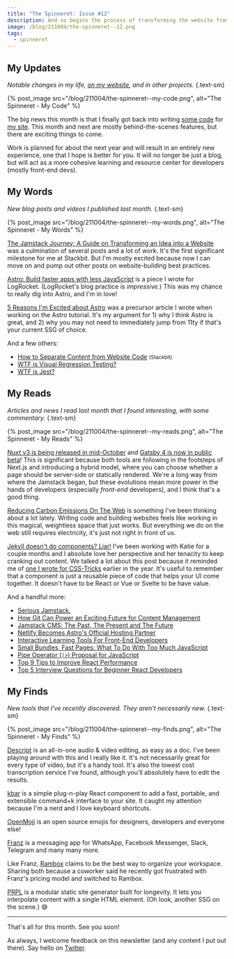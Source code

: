```yaml
---
title: "The Spinneret: Issue #12"
description: And so begins the process of transforming the website from a traditional blog to a more focused learning and resource center.
image: /blog/211004/the-spinneret--12.png
tags:
  - spinneret
---
```


## My Updates

_Notable changes in my life, [on my website](https://github.com/seancdavis/seancdavis-com), and in other projects._ {.text-sm}

{% post_image
    src="/blog/211004/the-spinneret--my-code.png",
    alt="The Spinneret - My Code" %}

The big news this month is that I finally got back into writing [some code](https://github.com/seancdavis/seancdavis-com) for [my site](https://www.seancdavis.com/). This month and next are mostly behind-the-scenes features, but there are exciting things to come.

Work is planned for about the next year and will result in an entirely new experience, one that I hope is better for you. It will no longer be just a blog, but will act as a more cohesive learning and resource center for developers (mostly front-end devs).

## My Words

_New blog posts and videos I published last month._ {.text-sm}

{% post_image
    src="/blog/211004/the-spinneret--my-words.png",
    alt="The Spinneret - My Words" %}

[The Jamstack Journey: A Guide on Transforming an Idea into a Website](https://www.stackbit.com/blog/jamstack-journey-transforming-idea-to-website/) was a culmination of several posts and a lot of work. It's the first significant milestone for me at Stackbit. But I'm mostly excited because now I can move on and pump out other posts on website-building best practices.

[Astro: Build faster apps with less JavaScript](https://blog.logrocket.com/astro-build-faster-apps-less-javascript/) is a piece I wrote for LogRocket. (LogRocket's blog practice is _impressive_.) This was my chance to really dig into Astro, and I'm in love!

[5 Reasons I'm Excited about Astro](/blog/five-reasons-excited-about-astro/) was a precursor article I wrote when working on the Astro tutorial. It's my argument for 1) why I think Astro is great, and 2) why you may not need to immediately jump from 11ty if that's your current SSG of choice.

And a few others:

- [How to Separate Content from Website Code](https://www.stackbit.com/blog/jamstack-journey-separate-content/) <small>(Stackbit)</small>
- [WTF is Visual Regression Testing?](/blog/wtf-is-visual-regression-testing/)
- [WTF is Jest?](/blog/wtf-is-jest/)

## My Reads

_Articles and news I read last month that I found interesting, with some commentary._ {.text-sm}

{% post_image
    src="/blog/211004/the-spinneret--my-reads.png",
    alt="The Spinneret - My Reads" %}

[Nuxt v3 is being released in mid-October](https://nuxtjs.org/v3) and [Gatsby 4 is now in public beta](https://www.gatsbyjs.com/gatsby-4/)! This is significant because both tools are following in the footsteps of Next.js and introducing a hybrid model, where you can choose whether a page should be server-side or statically rendered. We're a long way from where the Jamstack began, but these evolutions mean more power in the hands of developers (especially _front-end_ developers), and I think that's a good thing.

[Reducing Carbon Emissions On The Web](https://www.smashingmagazine.com/2021/09/reducing-carbon-emissions-on-web/) is something I've been thinking about a lot lately. Writing code and building websites feels like working in this magical, weightless space that just works. But everything we do on the web still requires electricity, it's just not right in front of us.

[Jekyll doesn't do components? Liar!](https://katiekodes.com/jekyll-components-wysiwyg/) I've been working with Katie for a couple months and I absolute love her perspective and her tenacity to keep cranking out content. We talked a lot about this post because it reminded me of [one I wrote for CSS-Tricks](https://css-tricks.com/components-server-side-vs-client-side/) earlier in the year. It's useful to remember that a component is just a reusable piece of code that helps your UI come together. It doesn't have to be React or Vue or Svelte to be have value.

And a handful more:

- [Serious Jamstack.](https://kontent.ai/resources/serious-jamstack-ebook)
- [How Git Can Power an Exciting Future for Content Management](https://www.netlify.com/blog/2021/08/31/how-git-can-power-an-exciting-future-for-content-management/)
- [Jamstack CMS: The Past, The Present and The Future](https://www.smashingmagazine.com/2021/08/history-future-jamstack-cms/)
- [Netlify Becomes Astro's Official Hosting Partner](https://astro.build/blog/netlify-astro-hosting-sponsorship)
- [Interactive Learning Tools For Front-End Developers](https://www.smashingmagazine.com/2021/09/interactive-learning-tools-front-end-developers/)
- [Small Bundles, Fast Pages: What To Do With Too Much JavaScript](https://calibreapp.com/blog/bundle-size-optimization)
- [Pipe Operator (`|>`) Proposal for JavaScript](https://github.com/tc39/proposal-pipeline-operator)
- [Top 9 Tips to Improve React Performance](https://hackernoon.com/top-9-tips-to-improve-react-performance)
- [Top 5 Interview Questions for Beginner React Developers](https://hackernoon.com/top-5-interview-questions-for-beginner-react-developers?source=rss)

## My Finds

_New tools that I've recently discovered. They aren't necessarily new._ {.text-sm}

{% post_image
    src="/blog/211004/the-spinneret--my-finds.png",
    alt="The Spinneret - My Finds" %}

[Descript](https://www.descript.com/) is an all-in-one audio & video editing, as easy as a doc. I've been playing around with this and I really like it. It's not necessarily great for every type of video, but it's a handy tool. It's also the lowest cost transcription service I've found, although you'll absolutely have to edit the results.

[kbar](https://kbar.vercel.app/) is a simple plug-n-play React component to add a fast, portable, and extensible command+k interface to your site. It caught my attention because I'm a nerd and I love keyboard shortcuts.

[OpenMoji](https://openmoji.org/) is an open source emojis for designers, developers and everyone else!

[Franz](https://meetfranz.com/) is a messaging app for WhatsApp, Facebook Messenger, Slack, Telegram and many many more.

Like Franz, [Rambox](https://rambox.app/#home) claims to be the best way to organize your workspace. Sharing both because a coworker said he recently got frustrated with Franz's pricing model and switched to Rambox.

[PRPL](https://prpl.dev/) is a modular static site generator built for longevity. It lets you interpolate content with a single HTML element. (Oh look, another SSG on the scene.) 😅

---

That's all for this month. See you soon!

As always, I welcome feedback on this newsletter (and any content I put out there). Say hello on [Twitter](https://twitter.com/seancdavis29).
